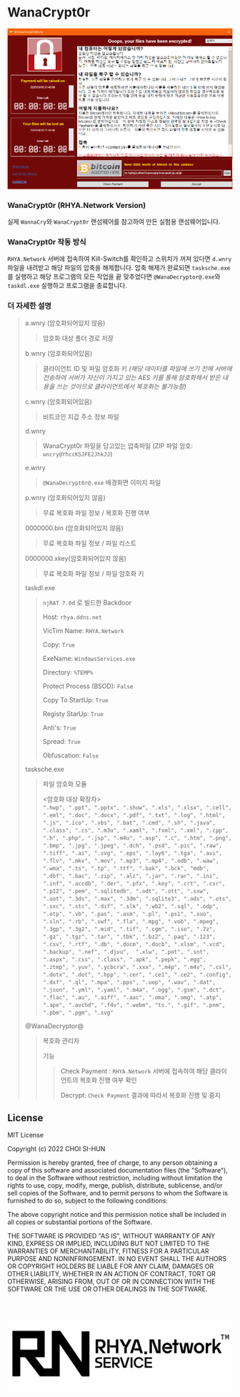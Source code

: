 WanaCrypt0r
===
![WanaCrypt0r Main](main-image.png)

### WanaCrypt0r (RHYA.Network Version)
실제 `WannaCry`와 `WanaCrypt0r` 랜섬웨어를 참고하여 만든 실험용 랜섬웨어입니다.

### WanaCrypt0r 작동 방식
`RHYA.Network` 서버에 접속하여 Kill-Switch를 확인하고 스위치가 꺼져 있다면 `d.wnry`파일을 내려받고 해당 파일의 압축을 해제합니다. 압축 해제가 완료되면 `tasksche.exe`를 실행하고 해당 프로그램의 모든 작업을 끝 맞추었다면 `@WanaDecryptor@.exe`와 `taskdl.exe` 실행하고 프로그램을 종료합니다.

### 더 자세한 설명
> a.wnry (암호화되어있지 않음)
>> 암호화 대상 폴더 경로 저장 
>> 
> b.wnry (암호화되어있음) 
>> 클라이언트 ID 및 파일 암호화 키 
>> _(해당 데이터를 파일에 쓰기 전에 서버에 전송하여 서버가 자신이 가지고 있는 AES 키를 통해 암호화해서 받은 내용을 쓰는 것이므로 클라이언트에서 복호화는 불가능함)_ 
>> 
> c.wnry (암호화되어있음)
>> 비트코인 지갑 주소 정보 파일 
>> 
> d.wnry 
>> WanaCrypt0r 파일을 담고있는 압축파일 (ZIP 파일 암호: `wncry@YhccKSJFE2JhkJJ`) 
>> 
> e.wnry 
>> `@WanaDecrypt0r@.exe` 배경화면 이미지 파일 
>> 
> p.wnry (암호화되어있지 않음)
>> 무료 복호화 파일 정보 / 복호화 진행 여부 
>> 
> 0000000.bin (암호화되어있지 않음) 
>> 무료 복호화 파일 정보 / 파일 리스트 
>> 
> 0000000.xkey(암호화되어있지 않음)
>> 무료 복호화 파일 정보 / 파일 암호화 키 
>> 
> taskdl.exe
>> `njRAT 7.0d` 로 빌드한 Backdoor
>> 
>> Host: `rhya.ddns.net`
>> 
>> VicTim Name: `RHYA.Network`
>> 
>> Copy: `True`
>> 
>> ExeName: `WindowsServices.exe`
>> 
>> Directory: `%TEMP%`
>> 
>> Protect Process (BSOD): `False`
>> 
>> Copy To StartUp: `True`
>> 
>> Registy StarUp: `True`
>> 
>> Anti's: `True`
>> 
>> Spread: `True`
>> 
>> Obfuscation: `False`
>> 
> tasksche.exe
>> 파일 암호화 모듈
>> 
>> <암호화 대상 확장자>                  
>> `".hwp", ".ppt", ".pptx", ".show", ".xls", ".xlsx", ".cell", ".eml",
    ".doc", ".docx", ".pdf", ".txt", ".log", ".html", ".js", ".ico",
    ".vbs", ".bat", ".cmd", ".sh", ".java", ".class", ".cs", ".m3u",
    ".xaml", ".fxml", ".xml", ".cpp", ".h", ".php", ".jsp", ".m4u",
    ".asp", ".c", ".htm", ".png", ".bmp", ".jpg", ".jpeg", ".dch",
    ".psd", ".pic", ".raw", ".tiff", ".ai", ".svg", ".eps", ".lay6",
    ".tga", ".avi", ".flv", ".mkv", ".mov", ".mp3", ".mp4", ".odb",
    ".waw", ".wma", ".ts", ".tp", ".ttf", ".bak", ".bck", "mdb", ".dbf",
    ".bac", ".zip", ".alz", ".jar", ".rar", ".ini", ".inf", ".accdb",
    ".der", ".pfx", ".key", ".crt", ".csr", ".p12", ".pem", ".sqlitedb",
    ".odt", ".ott", ".sxw", ".uot", ".3ds", ".max", ".3dm", ".sqlite3",
    ".ods", ".ots", ".sxc", ".stc", ".dif", ".slk", ".wb2", ".sql",
    ".odp", ".otp", ".vb", ".pas", ".asm", ".pl", ".ps1", ".suo",
    ".sln", ".rb", ".swf", ".fla", ".mpg", ".vob", ".mpeg", ".3gp",
    ".3g2", ".mid", ".tif", ".cgm", ".iso", ".7z", ".gz", ".tgz",
    ".tar", ".tbk", ".bz2", ".paq", ".123", ".csv", ".rtf", ".db",
    ".docm", ".docb", ".xlsm", ".vcd", ".backup", ".nef", ".djvu", 
    ".xlw", ".pot", ".snt", ".aspx", ".css", ".class", ".apk", ".pepk",
    ".egg", ".ztmp", ".yuv", ".ycbcra", ".xxx", ".m4p", ".m4v", ".csl", ".dotx",
    ".dot", ".hpp", ".cer", ".ce1", ".ce2", ".config", ".dxf", ".ql", ".mpa",
    ".pps", ".uop", ".wav", ".dat", ".json", ".yml", ".yaml", ".m4a", ".ogg",
    ".gsm", ".dct", ".flac", ".au", ".aiff", ".aac", ".oma", ".omg", ".atp",
    ".ape", ".avchd", ".f4v", ".webm", "ts.", ".gif", ".pnm", ".pbm", ".pgm", ".svg"`
>> 
> @WanaDecryptor@
>> 복호화 관리자
>> 
>> 기능
>>> Check Payment : `RHYA.Network` 서버에 접속하여 해당 클라이언트의 복호화 진행 여부 확인
>>> 
>>> Decrypt: `Check Payment` 결과에 따라서 복호화 진행 및 중지

## License
MIT License

Copyright (c) 2022 CHOI SI-HUN

Permission is hereby granted, free of charge, to any person obtaining a copy
of this software and associated documentation files (the "Software"), to deal
in the Software without restriction, including without limitation the rights
to use, copy, modify, merge, publish, distribute, sublicense, and/or sell
copies of the Software, and to permit persons to whom the Software is
furnished to do so, subject to the following conditions:

The above copyright notice and this permission notice shall be included in all
copies or substantial portions of the Software.

THE SOFTWARE IS PROVIDED "AS IS", WITHOUT WARRANTY OF ANY KIND, EXPRESS OR
IMPLIED, INCLUDING BUT NOT LIMITED TO THE WARRANTIES OF MERCHANTABILITY,
FITNESS FOR A PARTICULAR PURPOSE AND NONINFRINGEMENT. IN NO EVENT SHALL THE
AUTHORS OR COPYRIGHT HOLDERS BE LIABLE FOR ANY CLAIM, DAMAGES OR OTHER
LIABILITY, WHETHER IN AN ACTION OF CONTRACT, TORT OR OTHERWISE, ARISING FROM,
OUT OF OR IN CONNECTION WITH THE SOFTWARE OR THE USE OR OTHER DEALINGS IN THE
SOFTWARE.

</br></br>

![RHYA.Network Logo](rhya-network-logo.png)
